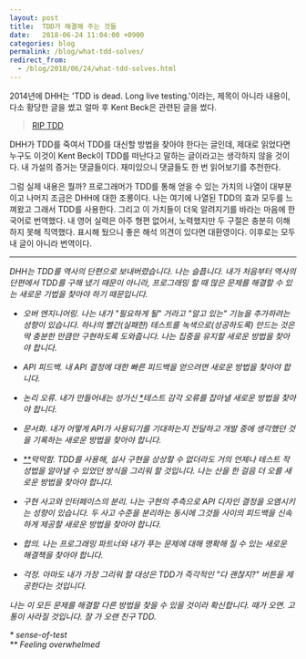 ```yaml
---
layout: post
title:  TDD가 해결해 주는 것들
date:   2018-06-24 11:04:00 +0900
categories: blog
permalink: /blog/what-tdd-solves/
redirect_from:
  - /blog/2018/06/24/what-tdd-solves.html
---
```


2014년에 DHH는 'TDD is dead. Long live testing.'이라는, 제목이 아니라 내용이, 다소 황당한 글을 썼고 얼마 후 Kent Beck은 관련된 글을 썼다.

> [RIP TDD](https://www.facebook.com/notes/kent-beck/rip-tdd/750840194948847)

DHH가 TDD를 죽여서 TDD를 대신할 방법을 찾아야 한다는 글인데, 제대로 읽었다면 누구도 이것이 Kent Beck이 TDD를 떠난다고 말하는 글이라고는 생각하지 않을 것이다. 내 가설의 증거는 댓글들이다. 재미있으니 댓글들도 한 번 읽어보기를 추천한다.

그럼 실제 내용은 뭘까? 프로그래머가 TDD를 통해 얻을 수 있는 가치의 나열이 대부분이고 나머지 조금은 DHH에 대한 조롱이다. 나는 여기에 나열된 TDD의 효과 모두를 느껴왔고 그래서 TDD를 사용한다. 그리고 이 가치들이 더욱 알려지기를 바라는 마음에 한국어로 번역했다. 내 영어 실력은 아주 형편 없어서, 노력했지만 두 구절은 충분히 이해하지 못해 직역했다. 표시해 뒀으니 좋은 해석 의견이 있다면 대환영이다. 이후로는 모두 내 글이 아니라 번역이다.

<!--more-->

---

*DHH는 TDD를 역사의 단편으로 보내버렸습니다. 나는 슬픕니다. 내가 처음부터 역사의 단편에서 TDD를 구해 냈기 때문이 아니라, 프로그래밍 할 때 많은 문제를 해결할 수 있는 새로운 기법을 찾아야 하기 때문입니다.*

- *오버 엔지니어링. 나는 내가 "필요하게 될" 거라고 "알고 있는" 기능을 추가하려는 성향이 있습니다. 하나의 빨간(실패한) 테스트를 녹색으로(성공하도록) 만드는 것은 딱 충분한 만큼만 구현하도록 도와줍니다. 나는 집중을 유지할 새로운 방법을 찾아야 합니다.*

- *API 피드백. 내 API 결정에 대한 빠른 피드백을 얻으려면 새로운 방법을 찾아야 합니다.*

- *논리 오류. 내가 만들어내는 성가신 [*](#comment-1)테스트 감각 오류를 잡아낼 새로운 방법을 찾아야 합니다.*

- *문서화. 내가 어떻게 API가 사용되기를 기대하는지 전달하고 개발 중에 생각했던 것을 기록하는 새로운 방법을 찾아야 합니다.*

- <em>[**](#comment-2)막막함. TDD를 사용해, 설사 구현을 상상할 수 없더라도 거의 언제나 테스트 작성법을 알아낼 수 있었던 방식을 그리워 할 것입니다. 나는 산을 한 걸음 더 오를 새로운 방법을 찾아야 합니다.</em>

- *구현 사고와 인터페이스의 분리. 나는 구현의 추측으로 API 디자인 결정을 오염시키는 성향이 있습니다. 두 사고 수준을 분리하는 동시에 그것들 사이의 피드백을 신속하게 제공할 새로운 방법을 찾아야 합니다.*

- *합의. 나는 프로그래밍 파트너와 내가 푸는 문제에 대해 명확해 질 수 있는 새로운 해결책을 찾아야 합니다.*

- *걱정. 아마도 내가 가장 그리워 할 대상은 TDD가 즉각적인 "다 괜찮지?" 버튼을 제공한다는 것입니다.*

*나는 이 모든 문제를 해결할 다른 방법을 찾을 수 있을 것이라 확신합니다. 때가 오면. 고통이 사라질 것입니다. 잘 가 오랜 친구 TDD.*

<em><span id='comment-1'>*</span> sense-of-test</em><br />
<em><span id='comment-2'>**</span> Feeling overwhelmed</em>
